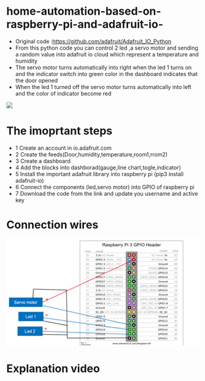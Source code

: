 # home-automation-based-on-raspberry-pi-and-adafruit-io-
- Original code :https://github.com/adafruit/Adafruit_IO_Python
- From this python code you can control 2 led ,a servo motor and sending a random value into adafruit io cloud which represent a temperature and humidity
- The servo motor turns automatically into right when the led 1 turns on and the indicator switch into green color in the dashboard indicates that the door opened
- When the led 1 turned off the servo motor turns automatically into left and the color of indicator become red

![](IMG_20200822_135441_2.jpg)

# The imoprtant steps
- 1 Create an account in io.adafruit.com
- 2 Create the feeds(Door,humidity,temperature,room1,rrom2)
- 3 Create a dashboard
- 4 Add the blocks into dashborad(gauge,line chart,togle,indicator)
- 5 Install the important adafruit library into raspberry pi (pip3 install adafruit-io)
- 6 Connect the components (led,servo motor) into GPIO of raspberry pi
- 7 Download the code from the link and update you username and active key
# Connection wires

![](connection_wires.png)

# Explanation video



